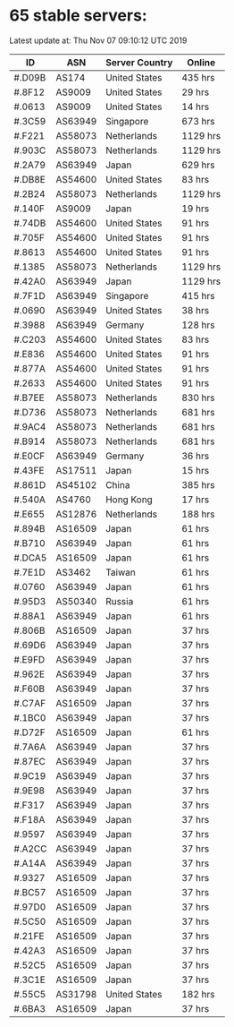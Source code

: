 # 65 stable servers:

Latest update at: Thu Nov 07 09:10:12 UTC 2019

| ID | ASN | Server Country | Online |
| -- | --- | -------------- | ------ |
| #.D09B | AS174 | United States | 435 hrs |
| #.8F12 | AS9009 | United States | 29 hrs |
| #.0613 | AS9009 | United States | 14 hrs |
| #.3C59 | AS63949 | Singapore | 673 hrs |
| #.F221 | AS58073 | Netherlands | 1129 hrs |
| #.903C | AS58073 | Netherlands | 1129 hrs |
| #.2A79 | AS63949 | Japan | 629 hrs |
| #.DB8E | AS54600 | United States | 83 hrs |
| #.2B24 | AS58073 | Netherlands | 1129 hrs |
| #.140F | AS9009 | Japan | 19 hrs |
| #.74DB | AS54600 | United States | 91 hrs |
| #.705F | AS54600 | United States | 91 hrs |
| #.8613 | AS54600 | United States | 91 hrs |
| #.1385 | AS58073 | Netherlands | 1129 hrs |
| #.42A0 | AS63949 | Japan | 1129 hrs |
| #.7F1D | AS63949 | Singapore | 415 hrs |
| #.0690 | AS63949 | United States | 38 hrs |
| #.3988 | AS63949 | Germany | 128 hrs |
| #.C203 | AS54600 | United States | 83 hrs |
| #.E836 | AS54600 | United States | 91 hrs |
| #.877A | AS54600 | United States | 91 hrs |
| #.2633 | AS54600 | United States | 91 hrs |
| #.B7EE | AS58073 | Netherlands | 830 hrs |
| #.D736 | AS58073 | Netherlands | 681 hrs |
| #.9AC4 | AS58073 | Netherlands | 681 hrs |
| #.B914 | AS58073 | Netherlands | 681 hrs |
| #.E0CF | AS63949 | Germany | 36 hrs |
| #.43FE | AS17511 | Japan | 15 hrs |
| #.861D | AS45102 | China | 385 hrs |
| #.540A | AS4760 | Hong Kong | 17 hrs |
| #.E655 | AS12876 | Netherlands | 188 hrs |
| #.894B | AS16509 | Japan | 61 hrs |
| #.B710 | AS63949 | Japan | 61 hrs |
| #.DCA5 | AS16509 | Japan | 61 hrs |
| #.7E1D | AS3462 | Taiwan | 61 hrs |
| #.0760 | AS63949 | Japan | 61 hrs |
| #.95D3 | AS50340 | Russia | 61 hrs |
| #.88A1 | AS63949 | Japan | 61 hrs |
| #.806B | AS16509 | Japan | 37 hrs |
| #.69D6 | AS63949 | Japan | 37 hrs |
| #.E9FD | AS63949 | Japan | 37 hrs |
| #.962E | AS63949 | Japan | 37 hrs |
| #.F60B | AS63949 | Japan | 37 hrs |
| #.C7AF | AS16509 | Japan | 37 hrs |
| #.1BC0 | AS63949 | Japan | 37 hrs |
| #.D72F | AS16509 | Japan | 61 hrs |
| #.7A6A | AS63949 | Japan | 37 hrs |
| #.87EC | AS63949 | Japan | 37 hrs |
| #.9C19 | AS63949 | Japan | 37 hrs |
| #.9E98 | AS63949 | Japan | 37 hrs |
| #.F317 | AS63949 | Japan | 37 hrs |
| #.F18A | AS63949 | Japan | 37 hrs |
| #.9597 | AS63949 | Japan | 37 hrs |
| #.A2CC | AS63949 | Japan | 37 hrs |
| #.A14A | AS63949 | Japan | 37 hrs |
| #.9327 | AS16509 | Japan | 37 hrs |
| #.BC57 | AS16509 | Japan | 37 hrs |
| #.97D0 | AS16509 | Japan | 37 hrs |
| #.5C50 | AS16509 | Japan | 37 hrs |
| #.21FE | AS16509 | Japan | 37 hrs |
| #.42A3 | AS16509 | Japan | 37 hrs |
| #.52C5 | AS16509 | Japan | 37 hrs |
| #.3C1E | AS16509 | Japan | 37 hrs |
| #.55C5 | AS31798 | United States | 182 hrs |
| #.6BA3 | AS16509 | Japan | 37 hrs |

